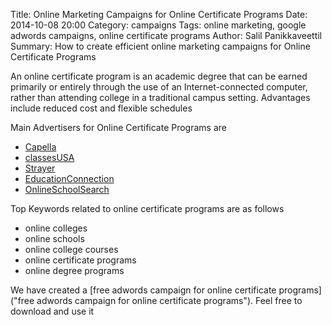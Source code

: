 Title: Online Marketing Campaigns for Online Certificate Programs
Date: 2014-10-08 20:00
Category: campaigns
Tags: online marketing, google adwords campaigns, online certificate programs
Author: Salil Panikkaveettil
Summary: How to create efficient online marketing campaigns for Online Certificate Programs

An online certificate program is an academic degree that can be earned primarily or entirely through the use of an Internet-connected computer, rather than attending college in a traditional campus setting. Advantages include reduced cost and flexible schedules

Main Advertisers for Online Certificate Programs are 

- [Capella](http://www.capella.edu/ "Capella Online Certificate Programs")
- [classesUSA](http://www.classesusa.com/ "classesUSA Online Certificate Programs")
- [Strayer](http://www.strayer.edu/ "Strayer Online Certificate Programs")
- [EducationConnection](http://www.educationconnection.com/ "EducationConnection Online Certificate Programs")
- [OnlineSchoolSearch](https://www.onlineschoolsearch.com/boss/ "OnlineSchoolSearch Online Certificate Programs")

Top Keywords related to online certificate programs are as follows

- online colleges
- online schools
- online college courses
- online certificate programs
- online degree programs



We have created a [free adwords campaign for online certificate programs]("free adwords campaign for online certificate programs"). Feel free to download and use it

